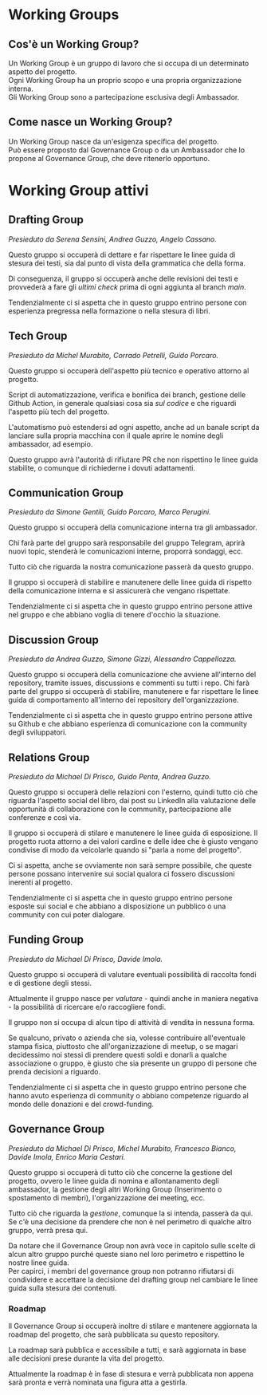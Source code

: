 # Working Groups

## Cos'è un Working Group?

Un Working Group è un gruppo di lavoro che si occupa di un determinato aspetto del progetto.  
Ogni Working Group ha un proprio scopo e una propria organizzazione interna.  
Gli Working Group sono a partecipazione esclusiva degli Ambassador.

## Come nasce un Working Group?

Un Working Group nasce da un'esigenza specifica del progetto.  
Può essere proposto dal Governance Group o da un Ambassador che lo propone al Governance Group, che deve ritenerlo opportuno.

# Working Group attivi

## Drafting Group

_Presieduto da Serena Sensini, Andrea Guzzo, Angelo Cassano._

Questo gruppo si occuperà di dettare e far rispettare le linee guida di stesura dei testi, sia dal punto di vista della grammatica che della forma.

Di conseguenza, il gruppo si occuperà anche delle revisioni dei testi e provvederà a fare gli _ultimi check_ prima di ogni aggiunta al branch _main_.

Tendenzialmente ci si aspetta che in questo gruppo entrino persone con esperienza pregressa nella formazione o nella stesura di libri.

## Tech Group

_Presieduto da Michel Murabito, Corrado Petrelli, Guido Porcaro._

Questo gruppo si occuperà dell'aspetto più tecnico e operativo attorno al progetto.

Script di automatizzazione, verifica e bonifica dei branch, gestione delle Github Action, in generale qualsiasi cosa sia _sul codice_ e che riguardi l'aspetto più tech del progetto.

L'automatismo può estendersi ad ogni aspetto, anche ad un banale script da lanciare sulla propria macchina con il quale aprire le nomine degli ambassador, ad esempio.

Questo gruppo avrà l'autorità di rifiutare PR che non rispettino le linee guida stabilite, o comunque di richiederne i dovuti adattamenti.

## Communication Group

_Presieduto da Simone Gentili, Guido Porcaro, Marco Perugini._

Questo gruppo si occuperà della comunicazione interna tra gli ambassador.

Chi farà parte del gruppo sarà responsabile del gruppo Telegram, aprirà nuovi topic, stenderà le comunicazioni interne, proporrà sondaggi, ecc.

Tutto ciò che riguarda la nostra comunicazione passerà da questo gruppo.

Il gruppo si occuperà di stabilire e manutenere delle linee guida di rispetto della comunicazione interna e si assicurerà che vengano rispettate.

Tendenzialmente ci si aspetta che in questo gruppo entrino persone attive nel gruppo e che abbiano voglia di tenere d'occhio la situazione.

## Discussion Group

_Presieduto da Andrea Guzzo, Simone Gizzi, Alessandro Cappellozza._

Questo gruppo si occuperà della comunicazione che avviene all'interno del repository, tramite issues, discussions e commenti su tutti i repo. Chi farà parte del gruppo si occuperà di stabilire, manutenere e far rispettare le linee guida di comportamento all'interno dei repository dell'organizzazione.

Tendenzialmente ci si aspetta che in questo gruppo entrino persone attive su Github e che abbiano esperienza di comunicazione con la community degli sviluppatori.

## Relations Group

_Presieduto da Michael Di Prisco, Guido Penta, Andrea Guzzo._

Questo gruppo si occuperà delle relazioni con l'esterno, quindi tutto ciò che riguarda l'aspetto social del libro, dai post su LinkedIn alla valutazione delle opportunità di collaborazione con le community, partecipazione alle conferenze e così via.

Il gruppo si occuperà di stilare e manutenere le linee guida di esposizione. Il progetto ruota attorno a dei valori cardine e delle idee che è giusto vengano condivise di modo da veicolarle quando si "parla a nome del progetto".

Ci si aspetta, anche se ovviamente non sarà sempre possibile, che queste persone possano intervenire sui social qualora ci fossero discussioni inerenti al progetto.

Tendenzialmente ci si aspetta che in questo gruppo entrino persone esposte sui social e che abbiano a disposizione un pubblico o una community con cui poter dialogare.

## Funding Group

_Presieduto da Michael Di Prisco, Davide Imola._

Questo gruppo si occuperà di valutare eventuali possibilità di raccolta fondi e di gestione degli stessi.

Attualmente il gruppo nasce per _valutare_ - quindi anche in maniera negativa - la possibilità di ricercare e/o raccogliere fondi.

Il gruppo non si occupa di alcun tipo di attività di vendita in nessuna forma.

Se qualcuno, privato o azienda che sia, volesse contribuire all'eventuale stampa fisica, piuttosto che all'organizzazione di meetup, o se magari decidessimo noi stessi di prendere questi soldi e donarli a qualche associazione o gruppo, è giusto che sia presente un gruppo di persone che prenda decisioni a riguardo.

Tendenzialmente ci si aspetta che in questo gruppo entrino persone che hanno avuto esperienza di community o abbiano competenze riguardo al mondo delle donazioni e del crowd-funding.

## Governance Group

_Presieduto da Michael Di Prisco, Michel Murabito, Francesco Bianco, Davide Imola, Enrico Maria Cestari._

Questo gruppo si occuperà di tutto ciò che concerne la gestione del progetto, ovvero le linee guida di nomina e allontanamento degli ambassador, la gestione degli altri Working Group (Inserimento o spostamento di membri), l'organizzazione dei meeting, ecc.

Tutto ciò che riguarda la _gestione_, comunque la si intenda, passerà da qui. Se c'è una decisione da prendere che non è nel perimetro di qualche altro gruppo, verrà presa qui.

Da notare che il Governance Group non avrà voce in capitolo sulle scelte di alcun altro gruppo purché queste siano nel loro perimetro e rispettino le nostre linee guida.  
Per capirci, i membri del governance group non potranno rifiutarsi di condividere e accettare la decisione del drafting group nel cambiare le linee guida sulla stesura dei contenuti.

### Roadmap

Il Governance Group si occuperà inoltre di stilare e mantenere aggiornata la roadmap del progetto, che sarà pubblicata su questo repository.

La roadmap sarà pubblica e accessibile a tutti, e sarà aggiornata in base alle decisioni prese durante la vita del progetto.

Attualmente la roadmap è in fase di stesura e verrà pubblicata non appena sarà pronta e verrà nominata una figura atta a gestirla.
